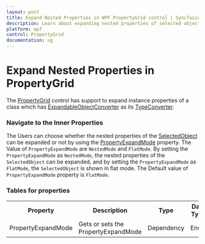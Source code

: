 ```yaml
---
layout: post
title: Expand Nested Properties in WPF PropertyGrid control | Syncfusion
description: Learn about expanding nested properties of selected object in Syncfusion WPF PropertyGrid control and more details.
platform: wpf
control: PropertyGrid 
documentation: ug
---
```


# Expand Nested Properties in PropertyGrid

The [PropertyGrid](https://www.syncfusion.com/wpf-ui-controls/propertygrid) control has support to expand instance properties of a class which has [ExpandableObjectConverter](https://docs.microsoft.com/en-us/dotnet/api/system.componentmodel.expandableobjectconverter?view=netframework-4.8) as its [TypeConverter](https://docs.microsoft.com/en-us/dotnet/api/system.componentmodel.typeconverter?view=netframework-4.8).

###  Navigate to the Inner Properties

The Users can choose whether the nested properties of the [SelectedObject](https://help.syncfusion.com/cr/wpf/Syncfusion.PropertyGrid.Wpf~Syncfusion.Windows.PropertyGrid.PropertyGrid~SelectedObject.html) can be expanded or not by using the [PropertyExpandMode](https://help.syncfusion.com/cr/wpf/Syncfusion.PropertyGrid.Wpf~Syncfusion.Windows.PropertyGrid.PropertyGrid~PropertyExpandMode.html) property. The Value of `PropertyExpandMode` are `NestedMode` and `FlatMode`.  By setting the `PropertyExpandMode` as `NestedMode`, the nested properties of the `SelectedObject` can be expanded, and by setting the `PropertyExpandMode` as `FlatMode`, the `SelectedObject` is shown in flat mode. The Default value of `PropertyExpandMode` property is `FlatMode`.

### Tables for properties

<table>
<tr>
<th>
Property </th><th>
Description </th><th>
Type </th><th>
Data Type </th></tr>
<tr>
<td>
PropertyExpandMode</td><td>
Gets or sets the PropertyExpandMode</td><td>
Dependency</td><td>
Enum</td></tr>
</table>
